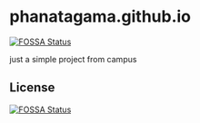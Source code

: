 # phanatagama.github.io
[![FOSSA Status](https://app.fossa.com/api/projects/git%2Bgithub.com%2Fphanatagama%2FDigital-Automotive.svg?type=shield)](https://app.fossa.com/projects/git%2Bgithub.com%2Fphanatagama%2FDigital-Automotive?ref=badge_shield)

just a simple project from campus


## License
[![FOSSA Status](https://app.fossa.com/api/projects/git%2Bgithub.com%2Fphanatagama%2FDigital-Automotive.svg?type=large)](https://app.fossa.com/projects/git%2Bgithub.com%2Fphanatagama%2FDigital-Automotive?ref=badge_large)